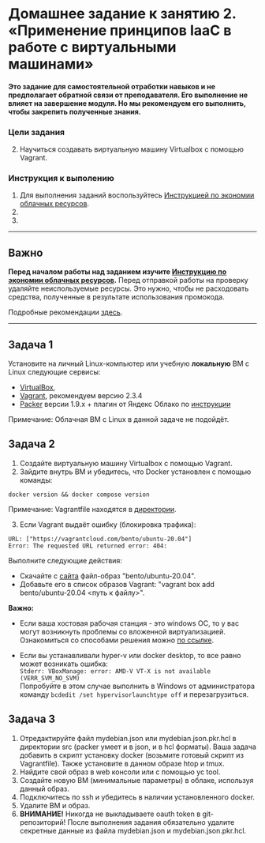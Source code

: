 
# Домашнее задание к занятию 2. «Применение принципов IaaC в работе с виртуальными машинами»

#### Это задание для самостоятельной отработки навыков и не предполагает обратной связи от преподавателя. Его выполнение не влияет на завершение модуля. Но мы рекомендуем его выполнить, чтобы закрепить полученные знания.

### Цели задания

2. Научиться создавать виртуальную машину Virtualbox с помощью Vagrant.
   

### Инструкция к выполению

1. Для выполнения заданий воспользуйтесь [Инструкцией по экономии облачных ресурсов](https://github.com/netology-code/devops-materials/blob/master/cloudwork.MD).
2. 
3. 
---
## Важно

**Перед началом работы над заданием изучите [Инструкцию по экономии облачных ресурсов](https://github.com/netology-code/devops-materials/blob/master/cloudwork.MD).**
Перед отправкой работы на проверку удаляйте неиспользуемые ресурсы.
Это нужно, чтобы не расходовать средства, полученные в результате использования промокода.

Подробные рекомендации [здесь](https://github.com/netology-code/virt-homeworks/blob/virt-11/r/README.md).

---

## Задача 1
Установите на личный Linux-компьютер или учебную **локальную** ВМ с Linux следующие сервисы:

- [VirtualBox](https://www.virtualbox.org/),
- [Vagrant](https://github.com/netology-code/devops-materials), рекомендуем версию 2.3.4
- [Packer](https://github.com/netology-code/devops-materials/blob/master/README.md) версии 1.9.х + плагин от Яндекс Облако по [инструкции](https://cloud.yandex.ru/docs/tutorials/infrastructure-management/packer-quickstart)

Примечание: Облачная ВМ с Linux в данной задаче не подойдёт.

## Задача 2

1. Создайте виртуальную машину Virtualbox с помощью Vagrant.
2. Зайдите внутрь ВМ и убедитесь, что Docker установлен с помощью команды:
```
docker version && docker compose version
```

Примечание: Vagrantfile находятся в [директории](https://github.com/netology-code/virt-homeworks/tree/virt-11/05-virt-02-iaac/src).

3. Если Vagrant выдаёт ошибку (блокировка трафика):
```
URL: ["https://vagrantcloud.com/bento/ubuntu-20.04"]     
Error: The requested URL returned error: 404:
```

Выполните следующие действия:

- Скачайте с [сайта](https://app.vagrantup.com/bento/boxes/ubuntu-20.04) файл-образ "bento/ubuntu-20.04".
- Добавьте его в список образов Vagrant: "vagrant box add bento/ubuntu-20.04 <путь к файлу>".

**Важно:**    
- Если ваша хостовая рабочая станция - это windows ОС, то у вас могут возникнуть проблемы со вложенной виртуализацией. Ознакомиться со cпособами решения можно [по ссылке](https://www.comss.ru/page.php?id=7726).

- Если вы устанавливали hyper-v или docker desktop, то  все равно может возникать ошибка:  
`Stderr: VBoxManage: error: AMD-V VT-X is not available (VERR_SVM_NO_SVM)`   
 Попробуйте в этом случае выполнить в Windows от администратора команду `bcdedit /set hypervisorlaunchtype off` и перезагрузиться.

## Задача 3

1. Отредактируйте файл mydebian.json или mydebian.json.pkr.hcl в директории src (packer умеет и в json, и в hcl форматы). Ваша задача добавить в скрипт установку docker (возьмите готовый скрипт из Vagrantfile). Также установите в данном образе htop и tmux.
2. Найдите свой образ в web консоли или с помощью yc tool.
3. Создайте новую ВМ (минимальные параметры) в облаке, используя данный образ.
4. Подключитесь по ssh и убедитесь в наличии установленного docker.
5. Удалите ВМ и образ.
6. **ВНИМАНИЕ!** Никогда не выкладываете oauth token в git-репозиторий! После выполнения задания обязательно удалите секретные данные из файла mydebian.json и mydebian.json.pkr.hcl.
